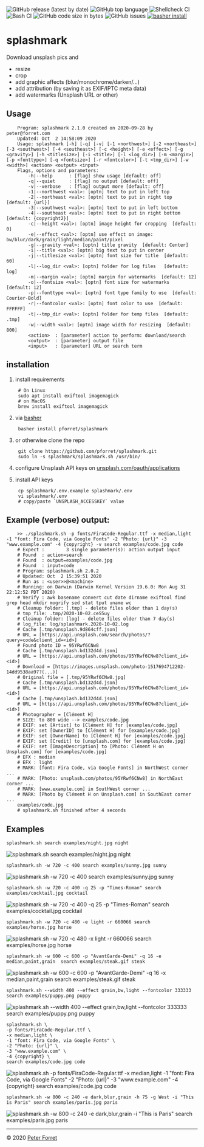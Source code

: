 ![GitHub release (latest by date)](https://img.shields.io/github/v/release/pforret/splashmark)
![GitHub top language](https://img.shields.io/github/languages/top/pforret/splashmark)
![Shellcheck CI](https://github.com/pforret/splashmark/workflows/Shellcheck%20CI/badge.svg) 
![Bash CI](https://github.com/pforret/splashmark/workflows/Bash%20CI/badge.svg)
![GitHub code size in bytes](https://img.shields.io/github/languages/code-size/pforret/splashmark)
![GitHub issues](https://img.shields.io/github/issues-raw/pforret/splashmark)
[![basher install](https://img.shields.io/badge/basher-install-white?logo=gnu-bash&style=flat)](https://basher.gitparade.com/package/)

# splashmark

Download unsplash pics and
* resize
* crop
* add graphic affects (blur/monochrome/darken/...)
* add attribution (by saving it as EXIF/IPTC meta data)
* add watermarks (Unsplash URL or other)


## Usage

        Program: splashmark 2.1.0 created on 2020-09-28 by peter@forret.com
        Updated: Oct  2 14:58:09 2020
        Usage: splashmark [-h] [-q] [-v] [-1 <northwest>] [-2 <northeast>] [-3 <southwest>] [-4 <southeast>] [-c <height>] [-e <effect>] [-g <gravity>] [-h <titlesize>] [-i <title>] [-l <log_dir>] [-m <margin>] [-p <fonttype>] [-q <fontsize>] [-r <fontcolor>] [-t <tmp_dir>] [-w <width>] <action> <output> <input>
        Flags, options and parameters:
            -h|--help      : [flag] show usage [default: off]
            -q|--quiet     : [flag] no output [default: off]
            -v|--verbose   : [flag] output more [default: off]
            -1|--northwest <val>: [optn] text to put in left top
            -2|--northeast <val>: [optn] text to put in right top  [default: {url}]
            -3|--southwest <val>: [optn] text to put in left bottom
            -4|--southeast <val>: [optn] text to put in right bottom  [default: {copyright2}]
            -c|--height <val>: [optn] image height for cropping  [default: 0]
            -e|--effect <val>: [optn] use effect on image: bw/blur/dark/grain/light/median/paint/pixel
            -g|--gravity <val>: [optn] title gravity  [default: Center]
            -i|--title <val>: [optn] big text to put in center
            -j|--titlesize <val>: [optn] font size for title  [default: 60]
            -l|--log_dir <val>: [optn] folder for log files   [default: log]
            -m|--margin <val>: [optn] margin for watermarks  [default: 12]
            -o|--fontsize <val>: [optn] font size for watermarks  [default: 12]
            -p|--fonttype <val>: [optn] font type family to use  [default: Courier-Bold]
            -r|--fontcolor <val>: [optn] font color to use  [default: FFFFFF]
            -t|--tmp_dir <val>: [optn] folder for temp files  [default: .tmp]
            -w|--width <val>: [optn] image width for resizing  [default: 800]
            <action>  : [parameter] action to perform: download/search
            <output>  : [parameter] output file
            <input>   : [parameter] URL or search term         

## installation

1. install requirements

        # On Linux
        sudo apt install exiftool imagemagick
        # on MacOS
        brew install exiftool imagemagick

2. via [basher](https://github.com/basherpm/basher)

        basher install pforret/splashmark
        
2. or otherwise clone the repo

        git clone https://github.com/pforret/splashmark.git
        sudo ln -s splashmark/splashmark.sh /usr/bin/
        
3. configure Unsplash API keys on [unsplash.com/oauth/applications](https://unsplash.com/oauth/applications)

4. install API keys

        cp splashmark/.env.example splashmark/.env
        vi splashmark/.env
        # copy/paste `UNSPLASH_ACCESSKEY` value
 
## Example (verbose) output:

        >> ./splashmark.sh -p fonts/FiraCode-Regular.ttf -x median,light -1 "font: Fira Code, via Google Fonts" -2 "Photo: {url}" -3 "www.example.com" -4 {copyright} -v search examples/code.jpg code
        # Expect :        3 single parameter(s): action output input 
        # Found  : action=search 
        # Found  : output=examples/code.jpg 
        # Found  : input=code 
        # Program: splashmark.sh 2.0.2 
        # Updated: Oct  2 15:39:51 2020 
        # Run as : <user>>@<machine> 
        # Running: on Darwin (Darwin Kernel Version 19.6.0: Mon Aug 31 22:12:52 PDT 2020) 
        # Verify : awk basename convert cut date dirname exiftool find grep head mkdir mogrify sed stat tput uname wc  
        # Cleanup folder: [.tmp] - delete files older than 1 day(s) 
        # tmp_file: .tmp/2020-10-02.ceS5uy 
        # Cleanup folder: [log] - delete files older than 7 day(s) 
        # log_file: log/splashmark.2020-10-02.log 
        # Cache [.tmp/unsplash.9d864cff.json] 
        # URL = [https://api.unsplash.com/search/photos/?query=code&client_id=<id>] 
        # Found photo ID = 95YRwf6CNw8 
        # Cache [.tmp/unsplash.bd132d4d.json] 
        # URL = [https://api.unsplash.com/photos/95YRwf6CNw8?client_id=<id>] 
        # Download = [https://images.unsplash.com/photo-1517694712202-14dd9538aa97?(...)] 
        # Original file = [.tmp/95YRwf6CNw8.jpg] 
        # Cache [.tmp/unsplash.bd132d4d.json] 
        # URL = [https://api.unsplash.com/photos/95YRwf6CNw8?client_id=<id>] 
        # Cache [.tmp/unsplash.bd132d4d.json] 
        # URL = [https://api.unsplash.com/photos/95YRwf6CNw8?client_id=<id>] 
        # Photographer = [Clément H] 
        # SIZE: to 800 wide --> examples/code.jpg 
        # EXIF: set [Artist] to [Clément H] for [examples/code.jpg] 
        # EXIF: set [OwnerID] to [Clément H] for [examples/code.jpg] 
        # EXIF: set [OwnerName] to [Clément H] for [examples/code.jpg] 
        # EXIF: set [Credit] to [unsplash.com] for [examples/code.jpg] 
        # EXIF: set [ImageDescription] to [Photo: Clément H on Unsplash.com] for [examples/code.jpg] 
        # EFX : median 
        # EFX : light 
        # MARK: [font: Fira Code, via Google Fonts] in NorthWest corner ... 
        # MARK: [Photo: unsplash.com/photos/95YRwf6CNw8] in NorthEast corner ... 
        # MARK: [www.example.com] in SouthWest corner ... 
        # MARK: [Photo by Clément H on Unsplash.com] in SouthEast corner ... 
        examples/code.jpg
        # splashmark.sh finished after 4 seconds   

## Examples

    splashmark.sh search examples/night.jpg night
![splashmark.sh search examples/night.jpg night](examples/night.jpg)

    splashmark.sh -w 720 -c 400 search examples/sunny.jpg sunny
![splashmark.sh -w 720 -c 400 search examples/sunny.jpg sunny](examples/sunny.jpg)

    splashmark.sh -w 720 -c 400 -q 25 -p "Times-Roman" search examples/cocktail.jpg cocktail
![splashmark.sh -w 720 -c 400 -q 25 -p "Times-Roman" search examples/cocktail.jpg cocktail](examples/cocktail.jpg)

    splashmark.sh -w 720 -c 480 -e light -r 660066 search examples/horse.jpg horse
![splashmark.sh -w 720 -c 480 -x light -r 660066 search examples/horse.jpg horse](examples/horse.jpg)
    
    splashmark.sh -w 600 -c 600 -p "AvantGarde-Demi" -q 16 -e median,paint,grain  search examples/steak.gif steak
![splashmark.sh -w 600 -c 600 -p "AvantGarde-Demi" -q 16 -x median,paint,grain  search examples/steak.gif steak](examples/steak.gif)

    splashmark.sh --width 400 --effect grain,bw,light --fontcolor 333333 search examples/puppy.png puppy
![splashmark.sh --width 400 --effect grain,bw,light --fontcolor 333333 search examples/puppy.png puppy](examples/puppy.png)

    splashmark.sh \
    -p fonts/FiraCode-Regular.ttf \
    -x median,light \
    -1 "font: Fira Code, via Google Fonts" \
    -2 "Photo: {url}" \
    -3 "www.example.com" \
    -4 {copyright} \
    search examples/code.jpg code
![splashmark.sh -p fonts/FiraCode-Regular.ttf -x median,light -1 "font: Fira Code, via Google Fonts" -2 "Photo: {url}" -3 "www.example.com" -4 {copyright} search examples/code.jpg code](examples/code.jpg)

    splashmark.sh -w 800 -c 240 -e dark,blur,grain -h 75 -g West -i "This is Paris" search examples/paris.jpg paris
![splashmark.sh -w 800 -c 240 -e dark,blur,grain -i "This is Paris" search examples/paris.jpg paris](examples/paris.jpg)
  
---

&copy; 2020 [Peter Forret](https://github.com/pforret)